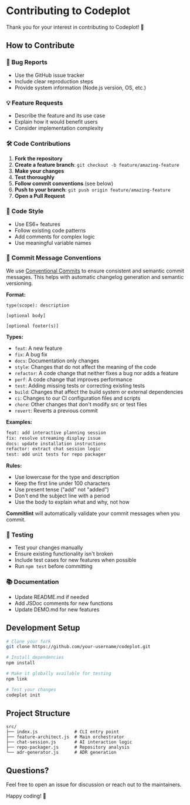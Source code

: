 # Contributing to Codeplot

Thank you for your interest in contributing to Codeplot! 🎉

## How to Contribute

### 🐛 Bug Reports

- Use the GitHub issue tracker
- Include clear reproduction steps
- Provide system information (Node.js version, OS, etc.)

### 💡 Feature Requests

- Describe the feature and its use case
- Explain how it would benefit users
- Consider implementation complexity

### 🛠️ Code Contributions

1. **Fork the repository**
2. **Create a feature branch**: `git checkout -b feature/amazing-feature`
3. **Make your changes**
4. **Test thoroughly**
5. **Follow commit conventions** (see below)
6. **Push to your branch**: `git push origin feature/amazing-feature`
7. **Open a Pull Request**

### 📝 Code Style

- Use ES6+ features
- Follow existing code patterns
- Add comments for complex logic
- Use meaningful variable names

### 📝 Commit Message Conventions

We use [Conventional Commits](https://www.conventionalcommits.org/) to ensure consistent and semantic commit messages. This helps with automatic changelog generation and semantic versioning.

**Format:**

```
type(scope): description

[optional body]

[optional footer(s)]
```

**Types:**

- `feat`: A new feature
- `fix`: A bug fix
- `docs`: Documentation only changes
- `style`: Changes that do not affect the meaning of the code
- `refactor`: A code change that neither fixes a bug nor adds a feature
- `perf`: A code change that improves performance
- `test`: Adding missing tests or correcting existing tests
- `build`: Changes that affect the build system or external dependencies
- `ci`: Changes to our CI configuration files and scripts
- `chore`: Other changes that don't modify src or test files
- `revert`: Reverts a previous commit

**Examples:**

```bash
feat: add interactive planning session
fix: resolve streaming display issue
docs: update installation instructions
refactor: extract chat session logic
test: add unit tests for repo packager
```

**Rules:**

- Use lowercase for the type and description
- Keep the first line under 100 characters
- Use present tense ("add" not "added")
- Don't end the subject line with a period
- Use the body to explain what and why, not how

**Commitlint** will automatically validate your commit messages when you commit.

### 🧪 Testing

- Test your changes manually
- Ensure existing functionality isn't broken
- Include test cases for new features when possible
- Run `npm test` before committing

### 📚 Documentation

- Update README.md if needed
- Add JSDoc comments for new functions
- Update DEMO.md for new features

## Development Setup

```bash
# Clone your fork
git clone https://github.com/your-username/codeplot.git

# Install dependencies
npm install

# Make it globally available for testing
npm link

# Test your changes
codeplot init
```

## Project Structure

```
src/
├── index.js              # CLI entry point
├── feature-architect.js  # Main orchestrator
├── chat-session.js       # AI interaction logic
├── repo-packager.js      # Repository analysis
└── adr-generator.js      # ADR generation
```

## Questions?

Feel free to open an issue for discussion or reach out to the maintainers.

Happy coding! 🚀
